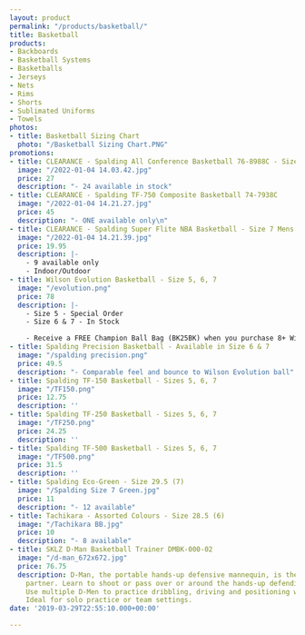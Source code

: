 ```yaml
---
layout: product
permalink: "/products/basketball/"
title: Basketball
products:
- Backboards
- Basketball Systems
- Basketballs
- Jerseys
- Nets
- Rims
- Shorts
- Sublimated Uniforms
- Towels
photos:
- title: Basketball Sizing Chart
  photo: "/Basketball Sizing Chart.PNG"
promotions:
- title: CLEARANCE - Spalding All Conference Basketball 76-8988C - Size 7
  image: "/2022-01-04 14.03.42.jpg"
  price: 27
  description: "- 24 available in stock"
- title: CLEARANCE - Spalding TF-750 Composite Basketball 74-7938C
  image: "/2022-01-04 14.21.27.jpg"
  price: 45
  description: "- ONE available only\n"
- title: CLEARANCE - Spalding Super Flite NBA Basketball - Size 7 Mens 29.5
  image: "/2022-01-04 14.21.39.jpg"
  price: 19.95
  description: |-
    - 9 available only
    - Indoor/Outdoor
- title: Wilson Evolution Basketball - Size 5, 6, 7
  image: "/evolution.png"
  price: 78
  description: |-
    - Size 5 - Special Order
    - Size 6 & 7 - In Stock

    - Receive a FREE Champion Ball Bag (BK25BK) when you purchase 8+ Wilson Evolution balls.
- title: Spalding Precision Basketball - Available in Size 6 & 7
  image: "/spalding precision.png"
  price: 49.5
  description: "- Comparable feel and bounce to Wilson Evolution ball"
- title: Spalding TF-150 Basketball - Sizes 5, 6, 7
  image: "/TF150.png"
  price: 12.75
  description: ''
- title: Spalding TF-250 Basketball - Sizes 5, 6, 7
  image: "/TF250.png"
  price: 24.25
  description: ''
- title: Spalding TF-500 Basketball - Sizes 5, 6, 7
  image: "/TF500.png"
  price: 31.5
  description: ''
- title: Spalding Eco-Green - Size 29.5 (7)
  image: "/Spalding Size 7 Green.jpg"
  price: 11
  description: "- 12 available"
- title: Tachikara - Assorted Colours - Size 28.5 (6)
  image: "/Tachikara BB.jpg"
  price: 10
  description: "- 8 available"
- title: SKLZ D-Man Basketball Trainer DMBK-000-02
  image: "/d-man_672x672.jpg"
  price: 76.75
  description: D-Man, the portable hands-up defensive mannequin, is the perfect practice
    partner. Learn to shoot or pass over or around the hands-up defending position.
    Use multiple D-Men to practice dribbling, driving and positioning with a defender.
    Ideal for solo practice or team settings.
date: '2019-03-29T22:55:10.000+00:00'

---
```

